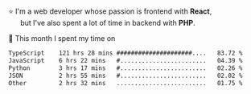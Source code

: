 ⭐ I'm a web developer whose passion is frontend with <b>React</b>,<br/>
&nbsp; &nbsp; &nbsp; but I've also spent a lot of time in backend with <b>PHP</b>.

📅 This month I spent my time on

<!--START_SECTION:waka-->

```txt
TypeScript    121 hrs 28 mins #####################....   83.72 %
JavaScript    6 hrs 22 mins   #........................   04.39 %
Python        3 hrs 17 mins   #........................   02.26 %
JSON          2 hrs 55 mins   #........................   02.02 %
Other         2 hrs 32 mins   .........................   01.75 %
```

<!--END_SECTION:waka-->
